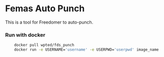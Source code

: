 # Femas Auto Punch
This is a tool for Freedomer to auto-punch.


### Run with docker
```bash
    docker pull wpted/fds_punch
    docker run -e USERNAME='username' -e USERPWD='userpwd' image_name
```